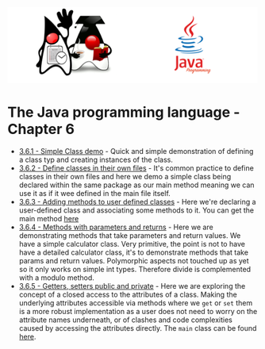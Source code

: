 ![](/assets/javarepologo.png)

# The Java programming language - Chapter 6

- [3.6.1 - Simple Class demo](/src/com/irisida/lang/part03/chapter06/simpleclass/SimpleClass.java) - Quick and simple demonstration of defining a class typ and creating instances of the class.
- [3.6.2 - Define classes in their own files](/src/com/irisida/lang/part03/chapter06/classfiles/) - It's common practice to define classes in their own files and here we demo a simple class being declared within the same package as our main method meaning we can use it as if it wee defined in the main file itself.
- [3.6.3 - Adding methods to user defined classes](/src/com/irisida/lang/part03/chapter06/addsmethods/CreatedObject.java) - Here we're declaring a user-defined class and associating some methods to it. You can get the main method [here](/src/com/irisida/lang/part03/chapter06/addsmethods/AddsMethods.java)
- [3.6.4 - Methods with parameters and returns](/src/com/irisida/lang/part03/chapter06/calculator/Calculator.java) - Here we are demonstrating methods that take parameters and return values. We have a simple calculator class. Very primitive, the point is not to have have a detailed calculator class, it's to demonstrate methods that take params and return values. Polymorphic aspects not touched up as yet so it only works on simple int types. Therefore divide is complemented with a modulo method.
- [3.6.5 - Getters, setters public and private](/src/com/irisida/lang/part03/chapter06/getsetpublicprivate/Employee.java) - Here we are exploring the concept of a closed access to the attributes of a class. Making the underlying attributes accessible via methods where we `get` or `set` them is a more robust implementation as a user does not need to worry on the attribute names underneath, or of clashes and code complexities caused by accessing the attributes directly. The `main` class can be found [here](/src/com/irisida/lang/part03/chapter06/getsetpublicprivate/App.java).